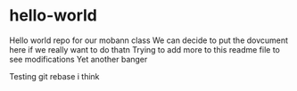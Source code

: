 # hello-world

Hello world repo for our mobann class
We can decide to put the dovcument here if we really want to do thatn
Trying to add more to this readme file to see modifications
Yet another banger

Testing git rebase i think
